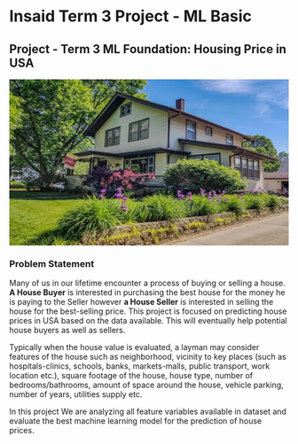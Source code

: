 # Insaid Term 3 Project - ML Basic

## Project - Term 3 ML Foundation: Housing Price in USA

<img src="house_price.png" align='center' width='650' height='300'><br/>

<a id='section1'></a>
### Problem Statement
Many of us in our lifetime encounter a process of buying or selling a house. **A House Buyer** is interested in purchasing the best house for the money he is paying to the Seller however **a House Seller** is interested in selling the house for the best-selling price. This project is focused on predicting house prices in USA based on the data available. This will eventually help potential house buyers as well as sellers.

Typically when the house value is evaluated, a layman may consider features of the house such as neighborhood, vicinity to key places (such as hospitals-clinics, schools, banks, markets-malls, public transport, work location etc.), square footage of the house, house type, number of bedrooms/bathrooms, amount of space around the house, vehicle parking, number of years, utilities supply etc.

In this project We are analyzing all feature variables available in dataset and evaluate the best machine learning model for the prediction of  house prices.
